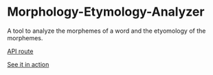 # Morphology-Etymology-Analyzer

A tool to analyze the morphemes of a word and the etyomology of the morphemes.

[API route](https://morphology-etymology-analyzer.fly.dev/analyze?word={word})

[See it in action](https://adampodoxin.github.io/Morphology-Etymology-Website/)
